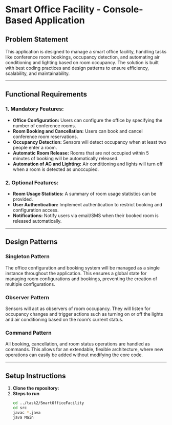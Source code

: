 # Smart Office Facility - Console-Based Application

## Problem Statement
This application is designed to manage a smart office facility, handling tasks like conference room bookings, occupancy detection, and automating air conditioning and lighting based on room occupancy. The solution is built with best coding practices and design patterns to ensure efficiency, scalability, and maintainability.

---

## Functional Requirements

### 1. Mandatory Features:
- **Office Configuration:**
  Users can configure the office by specifying the number of conference rooms.
- **Room Booking and Cancellation:**
  Users can book and cancel conference room reservations.
- **Occupancy Detection:**
  Sensors will detect occupancy when at least two people enter a room.
- **Automatic Room Release:**
  Rooms that are not occupied within 5 minutes of booking will be automatically released.
- **Automation of AC and Lighting:**
  Air conditioning and lights will turn off when a room is detected as unoccupied.

### 2. Optional Features:
- **Room Usage Statistics:**
  A summary of room usage statistics can be provided.
- **User Authentication:**
  Implement authentication to restrict booking and configuration access.
- **Notifications:**
  Notify users via email/SMS when their booked room is released automatically.

---

## Design Patterns

### Singleton Pattern
The office configuration and booking system will be managed as a single instance throughout the application. This ensures a global state for managing room configurations and bookings, preventing the creation of multiple configurations.

### Observer Pattern
Sensors will act as observers of room occupancy. They will listen for occupancy changes and trigger actions such as turning on or off the lights and air conditioning based on the room’s current status.

### Command Pattern
All booking, cancellation, and room status operations are handled as commands. This allows for an extendable, flexible architecture, where new operations can easily be added without modifying the core code.

---

## Setup Instructions

1. **Clone the repository:**
2. **Steps to run**
   ```bash
   cd ../task2/SmartOfficeFacility
   cd src
   javac *.java
   java Main
